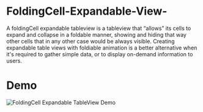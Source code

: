 # FoldingCell-Expandable-View-

A foldingCell expandable tableview is a tableview that “allows” its cells to expand and collapse in a foldable manner, showing and hiding that way other cells that in any other case would be always visible. Creating expandable table views with foldiable animation is a better alternative when it's required to gather simple data, or to display on-demand information to users.


# Demo
![FoldingCell Expandable TableView Demo](https://media.giphy.com/media/WNhqCITlAOeS0Yrekr/giphy.gif)

